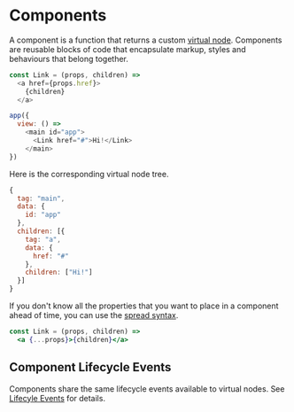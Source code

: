 # Components

A component is a function that returns a custom [virtual node](/docs/virtual-nodes.md). Components are reusable blocks of code that encapsulate markup, styles and behaviours that belong together.

```js
const Link = (props, children) =>
  <a href={props.href}>
    {children}
  </a>

app({
  view: () =>
    <main id="app">
      <Link href="#">Hi!</Link>
    </main>
})
```

Here is the corresponding virtual node tree.

```js
{
  tag: "main",
  data: {
    id: "app"
  },
  children: [{
    tag: "a",
    data: {
      href: "#"
    },
    children: ["Hi!"]
  }]
}
```

If you don't know all the properties that you want to place in a component ahead of time, you can use the [spread syntax](https://developer.mozilla.org/en-US/docs/Web/JavaScript/Reference/Operators/Spread_operator).

```jsx
const Link = (props, children) =>
  <a {...props}>{children}</a>
```

## Component Lifecycle Events

Components share the same lifecycle events available to virtual nodes. See [Lifecyle Events](/docs/lifecycle-events.md) for details.

